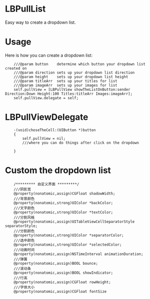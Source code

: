 # LBPullList
Easy way to create a dropdown list.
# Usage
Here is how you can create a dropdown list:

        ///@param button    determine which button your dropdown list created on
        ///@param direction sets up your dropdown list direction
        ///@param height    sets up your dropdown list height
        ///@param titleArr  sets up your titles for list
        ///@param imageArr  sets up your images for list
        self.pullView = [LBPullView showTheListOnButton:sender Direction:Down Height:100 Titles:titleArr Images:imageArr];
        self.pullView.delegate = self;

# LBPullViewDelegate
        
        -(void)choseTheCell:(UIButton *)button
        {
            self.pullView = nil;
            ///where you can do things after click on the dropdown
            
        }
        
# Custom the dropdown list

        /********* 自定义界面 *********/
        ///阴影宽
        @property(nonatomic,assign)CGFloat shadowWidth;
        ///背景颜色
        @property(nonatomic,strong)UIColor *backColor;
        ///文字颜色
        @property(nonatomic,strong)UIColor *textColor;
        ///分割风格
        @property(nonatomic,assign)UITableViewCellSeparatorStyle separatorStyle;
        ///分割颜色
        @property(nonatomic,strong)UIColor *separatorColor;
        ///选中颜色
        @property(nonatomic,strong)UIColor *selectedColor;
        ///动画时间
        @property(nonatomic,assign)NSTimeInterval animationDuration;
        ///弹簧
        @property(nonatomic,assign)BOOL bounce;
        ///滚动条
        @property(nonatomic,assign)BOOL showIndicator;
        ///行高
        @property(nonatomic,assign)CGFloat rowHeight;
        ///字体大小
        @property(nonatomic,assign)CGFloat fontSize
